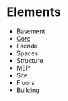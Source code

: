 # Elements

* Basement
* [Core](core)
* Facade
* Spaces
* Structure
* MEP
* Site
* Floors
* Building
